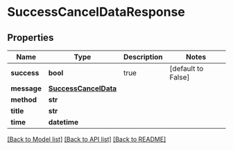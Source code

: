 # SuccessCancelDataResponse

## Properties
Name | Type | Description | Notes
------------ | ------------- | ------------- | -------------
**success** | **bool** | true | [default to False]
**message** | [**SuccessCancelData**](SuccessCancelData.md) |  | 
**method** | **str** |  | 
**title** | **str** |  | 
**time** | **datetime** |  | 

[[Back to Model list]](../README.md#documentation-for-models) [[Back to API list]](../README.md#documentation-for-api-endpoints) [[Back to README]](../README.md)


